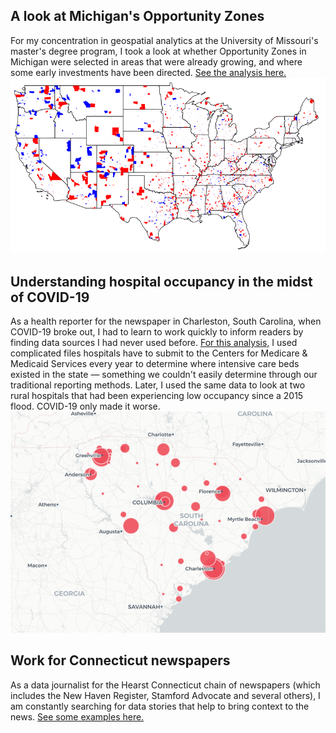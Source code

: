 ## A look at Michigan's Opportunity Zones
For my concentration in geospatial analytics at the University of Missouri's master's degree program, I took a look at whether Opportunity Zones in Michigan were selected in areas that were already growing, and where some early investments have been directed.
<a href="https://marykwild.github.io/opzones/">See the analysis here.</a>
![This is an image](assets/images/all_opzones.png)

## Understanding hospital occupancy in the midst of COVID-19
As a health reporter for the newspaper in Charleston, South Carolina, when COVID-19 broke out, I had to learn to work quickly to inform readers by finding data sources I had never used before. <a href="https://marykwild.github.io/hospitaloccupancy/">For this analysis,</a> I used complicated files hospitals have to submit to the Centers for Medicare & Medicaid Services every year to determine where intensive care beds existed in the state — something we couldn't easily determine through our traditional reporting methods. Later, I used the same data to look at two rural hospitals that had been experiencing low occupancy since a 2015 flood. COVID-19 only made it worse.
![This is an image](assets/images/occupancy_thumb.png)

## Work for Connecticut newspapers
As a data journalist for the Hearst Connecticut chain of newspapers (which includes the New Haven Register, Stamford Advocate and several others), I am constantly searching for data stories that help to bring context to the news. <a href="https://marykwild.github.io/ctgraphs/">See some examples here.</a>
